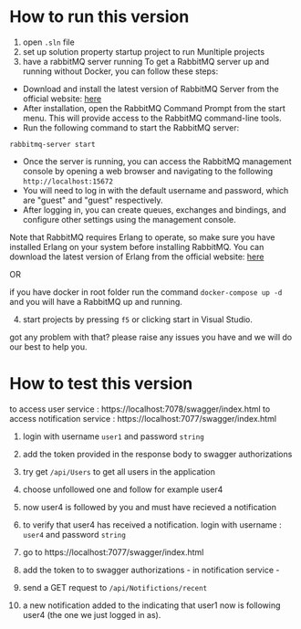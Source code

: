 # How to run this version

1. open `.sln` file 
2. set up solution property startup project to run Munltiple projects
3. have a rabbitMQ server running
To get a RabbitMQ server up and running without Docker, you can follow these steps:
- Download and install the latest version of RabbitMQ Server from the official website: [here](https://www.rabbitmq.com/download.html)
- After installation, open the RabbitMQ Command Prompt from the start menu. This will provide access to the RabbitMQ command-line tools.
- Run the following command to start the RabbitMQ server:
```
rabbitmq-server start
```
- Once the server is running, you can access the RabbitMQ management console by opening a web browser and navigating to the following `http://localhost:15672`
- You will need to log in with the default username and password, which are "guest" and "guest" respectively. 
- After logging in, you can create queues, exchanges and bindings, and configure other settings using the management console.

Note that RabbitMQ requires Erlang to operate, so make sure you have installed Erlang on your system before installing RabbitMQ. 
You can download the latest version of Erlang from the official website: [here](https://www.erlang.org/downloads)

OR 

if you have docker in root folder run the command `docker-compose up -d` and you will have a RabbitMQ up and running.

4. start projects by pressing `f5` or clicking start in Visual Studio.

got any problem with that? please raise any issues you have and we will do our best to help you.

# How to test this version

to access user service : https://localhost:7078/swagger/index.html
to access notification service : https://localhost:7077/swagger/index.html

1. login with username `user1` and password `string`
2. add the token provided in the response body to swagger authorizations
3. try get `/api/Users` to get all users in the application
4. choose unfollowed one and follow for example user4

5. now user4 is followed by you and must have recieved a notification
6. to verify that user4 has received a notification. login with username : `user4` and password `string`
7. go to https://localhost:7077/swagger/index.html
8. add the token to to swagger authorizations - in notification service -
9. send a GET request to `/api/Notifictions/recent`
10. a new notification added to the indicating that user1 now is following user4 (the one we just logged in as).



